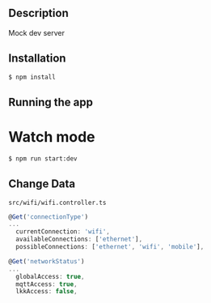## Description

Mock dev server

## Installation

```bash
$ npm install
```

## Running the app

# Watch mode
```bash 
$ npm run start:dev
```

## Change Data

```jsonpath
src/wifi/wifi.controller.ts
```

```typescript
@Get('connectionType')
...
  currentConnection: 'wifi',
  availableConnections: ['ethernet'],
  possibleConnections: ['ethernet', 'wifi', 'mobile'],
```
```typescript
@Get('networkStatus')
...
  globalAccess: true,
  mqttAccess: true,
  lkkAccess: false,
```
